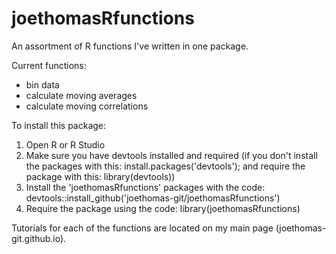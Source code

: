 # joethomasRfunctions
An assortment of R functions I've written in one package. 

Current functions:
- bin data
- calculate moving averages
- calculate moving correlations

To install this package:

1. Open R or R Studio
2. Make sure you have devtools installed and required (if you don't install the packages with this: install.packages('devtools'); and require the package with this: library(devtools))
3. Install the 'joethomasRfunctions' packages with the code: devtools::install_github('joethomas-git/joethomasRfunctions')
4. Require the package using the code: library(joethomasRfunctions)

Tutorials for each of the functions are located on my main page (joethomas-git.github.io).
